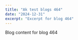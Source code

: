 ```yaml
---
title: "Ak test blogs 464"
date: "2024-12-31"
excerpt: "Excerpt for blog 464"
---
```


Blog content for blog 464